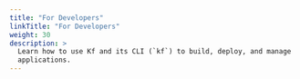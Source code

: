```yaml
---
title: "For Developers"
linkTitle: "For Developers"
weight: 30
description: >
  Learn how to use Kf and its CLI (`kf`) to build, deploy, and manage
  applications.
---
```

